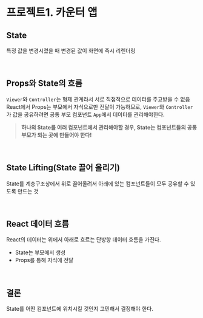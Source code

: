 # 프로젝트1. 카운터 앱

## State

특정 값을 변경시켰을 때 변경된 값이 화면에 즉시 리렌더링

<br>

## Props와 State의 흐름

`Viewer`와 `Controller`는 형제 관계라서 서로 직접적으로 데이터를 주고받을 수 없음 <br>
React에서 Props는 부모에서 자식으로만 전달이 가능하므로, `Viewer`와 `Controller`가 값을 공유하려면 공통 부모 컴포넌트 `App`에서 데이터를 관리해야한다.

> **하나의 State를 여러 컴포넌트에서 관리해야할 경우, State는 컴포넌트들의 공통 부모가 되는 곳에 만들어야 한다!**

<br>

## State Lifting(State 끌어 올리기)

State를 계층구조상에서 위로 끌어올려서 아래에 있는 컴포넌트들이 모두 공유할 수 있도록 만드는 것

<br>

## React 데이터 흐름

React의 데이터는 위에서 아래로 흐르는 단방향 데이터 흐름을 가진다. 
- State는 부모에서 생성
- Props를 통해 자식에 전달

<br>

## 결론

State를 어떤 컴포넌트에 위치시킬 것인지 고민해서 결정해야 한다.







